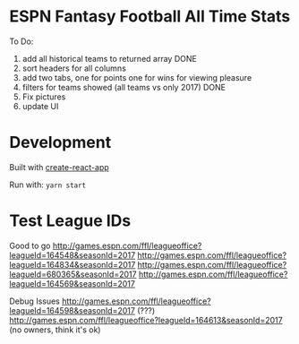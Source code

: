 # ESPN Fantasy Football All Time Stats

To Do:
1. add all historical teams to returned array DONE
2. sort headers for all columns
3. add two tabs, one for points one for wins for viewing pleasure
4. filters for teams showed (all teams vs only 2017) DONE
5. Fix pictures
6. update UI

# Development
Built with [create-react-app](https://github.com/facebookincubator/create-react-app)

Run with: `yarn start` 

# Test League IDs
Good to go
http://games.espn.com/ffl/leagueoffice?leagueId=164548&seasonId=2017
http://games.espn.com/ffl/leagueoffice?leagueId=164834&seasonId=2017
http://games.espn.com/ffl/leagueoffice?leagueId=680365&seasonId=2017
http://games.espn.com/ffl/leagueoffice?leagueId=164569&seasonId=2017

Debug Issues
http://games.espn.com/ffl/leagueoffice?leagueId=164598&seasonId=2017 (???)
http://games.espn.com/ffl/leagueoffice?leagueId=164613&seasonId=2017 (no owners, think it's ok)

